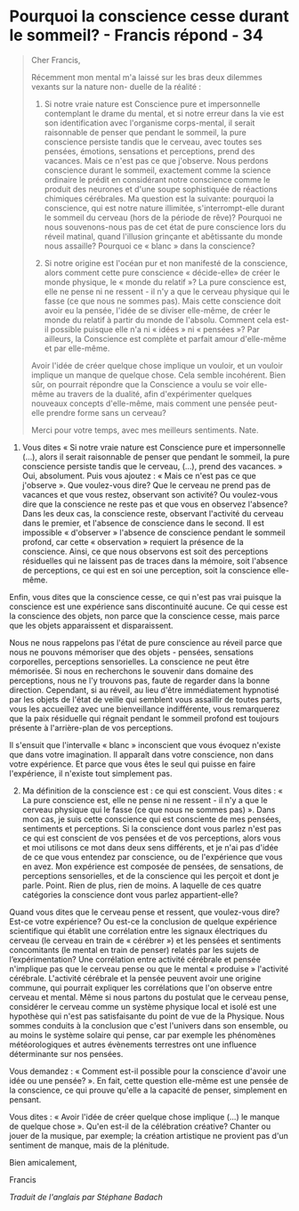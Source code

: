 # Pourquoi la conscience cesse durant le sommeil? - Francis répond - 34

>Cher Francis,
>
>Récemment mon mental m'a laissé sur les bras deux dilemmes vexants sur la nature non- duelle de la réalité :
>
>1. Si notre vraie nature est Conscience pure et impersonnelle contemplant le drame du mental, et si notre erreur dans la vie est son identification avec l'organisme corps-mental, il serait raisonnable de penser que pendant le sommeil, la pure conscience persiste tandis que le cerveau, avec toutes ses pensées, émotions, sensations et perceptions, prend des vacances. Mais ce n'est pas ce que j'observe. Nous perdons conscience durant le sommeil, exactement comme la science ordinaire le prédit en considérant notre conscience comme le produit des neurones et d'une soupe sophistiquée de réactions chimiques cérébrales. Ma question est la suivante: pourquoi la conscience, qui est notre nature illimitée, s'interrompt-elle durant le sommeil du cerveau (hors de la période de rêve)? Pourquoi ne nous souvenons-nous pas de cet état de pure conscience lors du réveil matinal, quand l'illusion grinçante et abêtissante du monde nous assaille? Pourquoi ce « blanc » dans la conscience?
>
>2. Si notre origine est l'océan pur et non manifesté de la conscience, alors comment cette pure conscience « décide-elle» de créer le monde physique, le « monde du relatif »? La pure conscience est, elle ne pense ni ne ressent - il n'y a que le cerveau physique qui le fasse (ce que nous ne sommes pas). Mais cette conscience doit avoir eu la pensée, l'idée de se diviser elle-même, de créer le monde du relatif à partir du monde de l'absolu. Comment cela est-il possible puisque elle n'a ni « idées » ni « pensées »? Par ailleurs, la Conscience est complète et parfait amour d'elle-même et par elle-même.
>
>Avoir l'idée de créer quelque chose implique un vouloir, et un vouloir implique un manque de quelque chose. Cela semble incohérent. Bien sûr, on pourrait répondre que la Conscience a voulu se voir elle-même au travers de la dualité, afin d'expérimenter quelques nouveaux concepts d'elle-même, mais comment une pensée peut-elle prendre forme sans un cerveau?
>
>Merci pour votre temps, avec mes meilleurs sentiments. Nate.

1. Vous dites « Si notre vraie nature est Conscience pure et impersonnelle (...), alors il serait raisonnable de penser que pendant le sommeil, la pure conscience persiste tandis que le cerveau, (…), prend des vacances. » Oui, absolument. Puis vous ajoutez : « Mais ce n'est pas ce que j'observe ». Que voulez-vous dire? Que le cerveau ne prend pas de vacances et que vous restez, observant son activité? Ou voulez-vous dire que la conscience ne reste pas et que vous en observez l'absence? Dans les deux cas, la conscience reste, observant l'activité du cerveau dans le premier, et l'absence de conscience dans le second. Il est impossible « d'observer » l'absence de conscience pendant le sommeil profond, car cette « observation » requiert la présence de la conscience. Ainsi, ce que nous observons est soit des perceptions résiduelles qui ne laissent pas de traces dans la mémoire, soit l'absence de perceptions, ce qui est en soi une perception, soit la conscience elle-même.

Enfin, vous dites que la conscience cesse, ce qui n'est pas vrai puisque la conscience est une expérience sans discontinuité aucune. Ce qui cesse est la conscience des objets, non parce que la conscience cesse, mais parce que les objets apparaissent et disparaissent.

Nous ne nous rappelons pas l'état de pure conscience au réveil parce que nous ne pouvons mémoriser que des objets - pensées, sensations corporelles, perceptions sensorielles. La conscience ne peut être mémorisée. Si nous en recherchons le souvenir dans domaine des perceptions, nous ne l'y trouvons pas, faute de regarder dans la bonne direction. Cependant, si au réveil, au lieu d'être immédiatement hypnotisé par les objets de l'état de veille qui semblent vous assaillir de toutes parts, vous les accueillez avec une bienveillance indifférente, vous remarquerez que la paix résiduelle qui régnait pendant le sommeil profond est toujours présente à l'arrière-plan de vos perceptions.

Il s'ensuit que l'intervalle « blanc » inconscient que vous évoquez n'existe que dans votre imagination. Il apparaît dans votre conscience, non dans votre expérience. Et parce que vous êtes le seul qui puisse en faire l'expérience, il n'existe tout simplement pas.

2. Ma définition de la conscience est : ce qui est conscient. Vous dites : « La pure conscience est, elle ne pense ni ne ressent - il n'y a que le cerveau physique qui le fasse (ce que nous ne sommes pas) ». Dans mon cas, je suis cette conscience qui est consciente de mes pensées, sentiments et perceptions. Si la conscience dont vous parlez n'est pas ce qui est conscient de vos pensées et de vos perceptions, alors vous et moi utilisons ce mot dans deux sens différents, et je n'ai pas d'idée de ce que vous entendez par conscience, ou de l'expérience que vous en avez. Mon expérience est composée de pensées, de sensations, de perceptions sensorielles, et de la conscience qui les perçoit et dont je parle. Point. Rien de plus, rien de moins. A laquelle de ces quatre catégories la conscience dont vous parlez appartient-elle?

Quand vous dites que le cerveau pense et ressent, que voulez-vous dire? Est-ce votre expérience? Ou est-ce la conclusion de quelque expérience scientifique qui établit une corrélation entre les signaux électriques du cerveau (le cerveau en train de « cérébrer ») et les pensées et sentiments concomitants (le mental en train de penser) relatés par les sujets de l’expérimentation? Une corrélation entre activité cérébrale et pensée n'implique pas que le cerveau pense ou que le mental « produise » l'activité cérébrale. L'activité cérébrale et la pensée peuvent avoir une origine commune, qui pourrait expliquer les corrélations que l'on observe entre cerveau et mental. Même si nous partons du postulat que le cerveau pense, considérer le cerveau comme un système physique local et isolé est une hypothèse qui n'est pas satisfaisante du point de vue de la Physique. Nous sommes conduits à la conclusion que c'est l'univers dans son ensemble, ou au moins le système solaire qui pense, car par exemple les phénomènes météorologiques et autres évènements terrestres ont une influence déterminante sur nos pensées.

Vous demandez : « Comment est-il possible pour la conscience d'avoir une idée ou une pensée? ». En fait, cette question elle-même est une pensée de la conscience, ce qui prouve qu'elle a la capacité de penser, simplement en pensant.

Vous dites : « Avoir l'idée de créer quelque chose implique (…) le manque de quelque chose ». Qu'en est-il de la célébration créative? Chanter ou jouer de la musique, par exemple; la création artistique ne provient pas d'un sentiment de manque, mais de la plénitude.

Bien amicalement,

Francis

_Traduit de l'anglais par Stéphane Badach_

